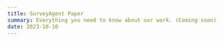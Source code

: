 ```yaml
---
title: SurveyAgent Paper
summary: Everything you need to know about our work. (Coming soon)
date: 2023-10-10
---
```

